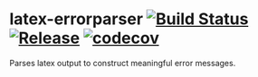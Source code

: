 # latex-errorparser [![Build Status](https://travis-ci.org/No3x/latex-errorparser.svg?branch=master)](https://travis-ci.org/No3x/latex-errorparser) [![Release](https://jitpack.io/v/No3x/latex-errorparser.svg)](https://jitpack.io/#No3x/latex-errorparser) [![codecov](https://codecov.io/gh/No3x/latex-errorparser/branch/master/graph/badge.svg)](https://codecov.io/gh/No3x/latex-errorparser)
Parses latex output to construct meaningful error messages.
